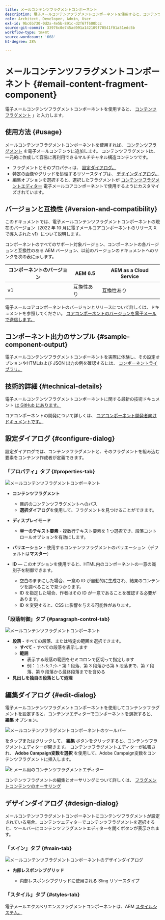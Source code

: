 ```yaml
---
title: メールコンテンツフラグメントコンポーネント
description: 電子メールコンテンツフラグメントコンポーネントを使用すると、コンテンツフラグメントをコンテンツに表示できます。
role: Architect, Developer, Admin, User
exl-id: 9bc6b730-0d2a-4e5b-891c-d2f67f600bcc
source-git-commit: 33976c0e745ad091a142109f70541f01a31edc5b
workflow-type: tm+mt
source-wordcount: '668'
ht-degree: 28%

---
```



# メールコンテンツフラグメントコンポーネント {#email-content-fragment-component}

電子メールコンテンツフラグメントコンポーネントを使用すると、 [コンテンツフラグメント](https://experienceleague.adobe.com/docs/experience-manager-cloud-service/assets/content-fragments/content-fragments.html?lang=ja) 」と入力します。

## 使用方法 {#usage}

メールコンテンツフラグメントコンポーネントを使用すれば、 [コンテンツフラグメント](https://experienceleague.adobe.com/docs/experience-manager-cloud-service/assets/content-fragments/content-fragments.html) を電子メールコンテンツに追加します。 コンテンツフラグメントは、一元的に作成して容易に再利用できるマルチチャネル構造コンテンツです。

* フラグメントとそのプロパティは、 [設定ダイアログ。](#configure-dialog)
* 特定の画像やグリッドを処理するリソースタイプは、 [デザインダイアログ。](#design-dialog)
* 編集オプションを選択すると、選択したフラグメントが [コンテンツフラグメントエディター](#edit-dialog) 電子メールコアコンポーネントで使用するようにカスタマイズされています。

## バージョンと互換性 {#version-and-compatibility}

このドキュメントでは、電子メールコンテンツフラグメントコンポーネントの現在のバージョン（2022 年 10 月に電子メールコアコンポーネントのリリース X で導入された v1）について説明します。

コンポーネントのすべてのサポート対象バージョン、コンポーネントの各バージョンと互換性のある AEM バージョン、以前のバージョンのドキュメントへのリンクを次の表に示します。

| コンポーネントのバージョン | AEM 6.5 | AEM as a Cloud Service |
|---|---|---|
| v1 | 互換性あり | 互換性あり |

電子メールコアコンポーネントのバージョンとリリースについて詳しくは、ドキュメントを参照してください。 [コアコンポーネントのバージョンを電子メールで送信します。](/help/email/versions.md)

## コンポーネント出力のサンプル {#sample-component-output}

電子メールコンテンツフラグメントコンポーネントを実際に体験し、その設定オプションやHTMLおよび JSON 出力の例を確認するには、 [コンポーネントライブラリ。](https://adobe.com/go/aem_cmp_library_email_cf)

## 技術的詳細 {#technical-details}

電子メールコンテンツフラグメントコンポーネントに関する最新の技術ドキュメント [は GitHub にあります。](https://adobe.com/go/aem_cmp_tech_email_cf_v1)

コアコンポーネントの開発について詳しくは、 [コアコンポーネント開発者向けドキュメントです。](/help/developing/overview.md)

## 設定ダイアログ {#configure-dialog}

設定ダイアログでは、コンテンツフラグメントと、そのフラグメントを組み込む要素をコンテンツ作成者が定義できます。

### 「プロパティ」タブ {#properties-tab}

![メールコンテンツフラグメントコンポーネント](/help/email/assets/email-content-fragment-edit-properties.png)

* **コンテンツフラグメント**

   * 目的のコンテンツフラグメントへのパス
   * **選択ダイアログ**&#x200B;を使用して、フラグメントを見つけることができます。

* **ディスプレイモード**
   * **単一のテキスト要素** - 複数行テキスト要素を 1 つ選択でき、段落コントロールオプションを有効にします。
* **バリエーション** - 使用するコンテンツフラグメントのバリエーション（デフォルトは&#x200B;**マスター**）

* **ID**  — このオプションを使用すると、HTML内のコンポーネントの一意の識別子を制御できます。
   * 空白のままにした場合、一意の ID が自動的に生成され、結果のコンテンツを調べることで見つかります。
   * ID を指定した場合、作者はその ID が一意であることを確認する必要があります。
   * ID を変更すると、CSS に影響を与える可能性があります。

### 「段落制御」タブ {#paragraph-control-tab}

![メールコンテンツフラグメントコンポーネント](/help/assets/content-fragment-edit-paragraph.png)

* **段落** - すべての段落、または特定の範囲を選択できます。
   * **すべて** - すべての段落を表示します
   * **範囲**
      * 表示する段落の範囲をセミコロンで区切って指定します
      * 例： `1;3-5;7;9-*` 第 1 段落、第 3 段落から第 5 段落まで、第 7 段落、第 9 段落から最終段落までを含める
* **見出しを独自の段落として処理**

## 編集ダイアログ {#edit-dialog}

電子メールコンテンツフラグメントコンポーネントを使用してコンテンツフラグメントを設定すると、コンテンツエディターでコンポーネントを選択すると、 **編集** オプション。

![メールコンテンツフラグメントコンポーネントのツールバー](/help/email/assets/email-content-fragment-edit-toolbar.png)

をタップまたはクリックして、 **編集** ボタンをクリックすると、コンテンツフラグメントエディターが開きます。 コンテンツフラグメントエディターが拡張され、 **Adobe Campaign変数を選択** を使用して、Adobe Campaign変数をコンテンツフラグメントに挿入します。

![E メール用のコンテンツフラグメントエディター](/help/email/assets/email-content-fragment-editor.png)

コンテンツフラグメントの編集とオーサリングについて詳しくは、 [フラグメントコンテンツのオーサリング](https://experienceleague.adobe.com/docs/experience-manager-cloud-service/content/assets/content-fragments/content-fragments-variations.html)

## デザインダイアログ {#design-dialog}

メールコンテンツフラグメントコンポーネントにコンテンツフラグメントが設定されている場合、コンテンツエディターでコンテンツフラグメントを選択すると、ツールバーにコンテンツフラグメントエディターを開くボタンが表示されます。


### 「メイン」タブ {#main-tab}

![メールコンテンツフラグメントコンポーネントのデザインダイアログ](/help/email/assets/email-content-fragment-design.png)

* **内部レスポンシブグリッド**

   * 内部レスポンシブグリッドに使用される Sling リソースタイプ

### 「スタイル」タブ {#styles-tab}

電子メールエクスペリエンスフラグメントコンポーネントは、AEM [スタイルシステム。](/help/get-started/authoring.md#component-styling)
